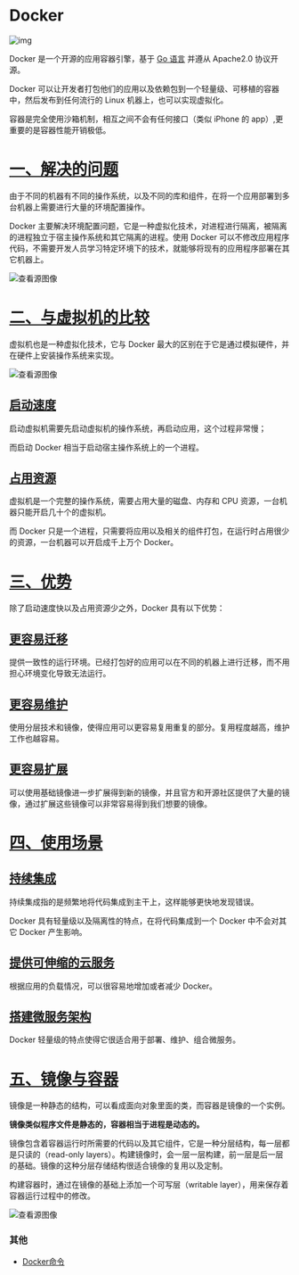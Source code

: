 # Docker

![img](https://www.runoob.com/wp-content/uploads/2016/04/docker01.png)

Docker 是一个开源的应用容器引擎，基于 [Go 语言](https://www.runoob.com/go/go-tutorial.html) 并遵从 Apache2.0 协议开源。

Docker 可以让开发者打包他们的应用以及依赖包到一个轻量级、可移植的容器中，然后发布到任何流行的 Linux 机器上，也可以实现虚拟化。

容器是完全使用沙箱机制，相互之间不会有任何接口（类似 iPhone 的 app）,更重要的是容器性能开销极低。

# [一、解决的问题](https://study.bestzuo.cn/#/docker?id=一、解决的问题)

由于不同的机器有不同的操作系统，以及不同的库和组件，在将一个应用部署到多台机器上需要进行大量的环境配置操作。

Docker 主要解决环境配置问题，它是一种虚拟化技术，对进程进行隔离，被隔离的进程独立于宿主操作系统和其它隔离的进程。使用 Docker 可以不修改应用程序代码，不需要开发人员学习特定环境下的技术，就能够将现有的应用程序部署在其它机器上。

![查看源图像](https://www.west.cn/docs/wp-content/uploads/2019/06/1-19-680x335.jpg)



# [二、与虚拟机的比较](https://study.bestzuo.cn/#/docker?id=二、与虚拟机的比较)

虚拟机也是一种虚拟化技术，它与 Docker 最大的区别在于它是通过模拟硬件，并在硬件上安装操作系统来实现。

![查看源图像](https://th.bing.com/th/id/R99cad29c572e1d47d447f6a56a80cc1f?rik=pPf%2fCudy%2fjhcgQ&riu=http%3a%2f%2fupload-images.jianshu.io%2fupload_images%2f7554120-199ca0bf4a66cbdf.jpg&ehk=94%2fzc99Ca0WfUDqkd4Q8a%2fQZ4FpQVtkaxaZ%2b4K85KCM%3d&risl=&pid=ImgRaw)

## [启动速度](https://study.bestzuo.cn/#/docker?id=启动速度)

启动虚拟机需要先启动虚拟机的操作系统，再启动应用，这个过程非常慢；

而启动 Docker 相当于启动宿主操作系统上的一个进程。

## [占用资源](https://study.bestzuo.cn/#/docker?id=占用资源)

虚拟机是一个完整的操作系统，需要占用大量的磁盘、内存和 CPU 资源，一台机器只能开启几十个的虚拟机。

而 Docker 只是一个进程，只需要将应用以及相关的组件打包，在运行时占用很少的资源，一台机器可以开启成千上万个 Docker。

# [三、优势](https://study.bestzuo.cn/#/docker?id=三、优势)

除了启动速度快以及占用资源少之外，Docker 具有以下优势：

## [更容易迁移](https://study.bestzuo.cn/#/docker?id=更容易迁移)

提供一致性的运行环境。已经打包好的应用可以在不同的机器上进行迁移，而不用担心环境变化导致无法运行。

## [更容易维护](https://study.bestzuo.cn/#/docker?id=更容易维护)

使用分层技术和镜像，使得应用可以更容易复用重复的部分。复用程度越高，维护工作也越容易。

## [更容易扩展](https://study.bestzuo.cn/#/docker?id=更容易扩展)

可以使用基础镜像进一步扩展得到新的镜像，并且官方和开源社区提供了大量的镜像，通过扩展这些镜像可以非常容易得到我们想要的镜像。

# [四、使用场景](https://study.bestzuo.cn/#/docker?id=四、使用场景)

## [持续集成](https://study.bestzuo.cn/#/docker?id=持续集成)

持续集成指的是频繁地将代码集成到主干上，这样能够更快地发现错误。

Docker 具有轻量级以及隔离性的特点，在将代码集成到一个 Docker 中不会对其它 Docker 产生影响。

## [提供可伸缩的云服务](https://study.bestzuo.cn/#/docker?id=提供可伸缩的云服务)

根据应用的负载情况，可以很容易地增加或者减少 Docker。

## [搭建微服务架构](https://study.bestzuo.cn/#/docker?id=搭建微服务架构)

Docker 轻量级的特点使得它很适合用于部署、维护、组合微服务。

# [五、镜像与容器](https://study.bestzuo.cn/#/docker?id=五、镜像与容器)

镜像是一种静态的结构，可以看成面向对象里面的类，而容器是镜像的一个实例。

**镜像类似程序文件是静态的，容器相当于进程是动态的。**

镜像包含着容器运行时所需要的代码以及其它组件，它是一种分层结构，每一层都是只读的（read-only layers）。构建镜像时，会一层一层构建，前一层是后一层的基础。镜像的这种分层存储结构很适合镜像的复用以及定制。

构建容器时，通过在镜像的基础上添加一个可写层（writable layer），用来保存着容器运行过程中的修改。

![查看源图像](https://pic1.zhimg.com/v2-d83e9ea8fe286cb6ec0701ef30a3f6a3_r.jpg)

### 其他
- [Docker命令]( zh-cn/常用工具/Docker命令.md)

  



